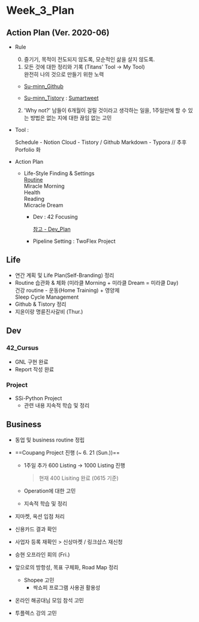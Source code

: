 

# Week_3_Plan



## Action Plan (Ver. 2020-06)



- Rule

  0) 즐기기, 목적이 전도되지 않도록, 모순적인 삶을 살지 않도록.  
  1) 모든 것에 대한 정리와 기록 (Titans' Tool -> My Tool)  
  완전히 나의 것으로 만들기 위한 노력

  - [Su-minn_Github](https://github.com/Su-minn)

  - [Su-minn_Tistory](https://sumartweet.tistory.com/) : [Sumartweet](https://sumartweet.tistory.com/)

  2) 'Why not?'
  남들이 6개월이 걸릴 것이라고 생각하는 일을, 1주일만에 할 수 있는 방법은 없는 지에 대한 끊임 없는 고민



- Tool : 

  Schedule - Notion
  Cloud - Tistory / Github
  Markdown - Typora
  // 추후 Porfolio 화

  

- Action Plan

  - Life-Style Finding & Settings  
    [Routine](/Users/sjeon/Desktop/For_min/Plan/Routine.md)  
    	Miracle Morning  
    	Health  
    	Reading  
    	Micracle Dream    

    - Dev
      : 42 Focusing

      [참고 - Dev_Plan](/Users/sjeon/Desktop/For_min/Dev_Place/Dev_plan.md)

      

    - Pipeline Setting
      : TwoFlex Project



## Life



- 연간 계획 및 Life Plan(Self-Branding) 정리
- Routine 습관화 & 체화 (미라클 Morning + 미라클 Dream = 미라클 Day)  
  건강 routine - 운동(Home Training) + 영양제   
  Sleep Cycle Management
- Github & Tistory 정리
- 지윤이랑 명륜진사갈비 (Thur.)



## Dev



### 42_Cursus

- GNL 구현 완료
- Report 작성 완료



### Project

- SSi-Python Project
  - 관련 내용 지속적 학습 및 정리



## Business



- 동업 및 business routine 정립

- ==Coupang Project 진행  (~ 6. 21 (Sun.))==   

  - 1주일 추가 600 Listing -> 1000 Listing 진행  

    > 현재 400 Lisiting 완료 (0615 기준)

  - Operation에 대한 고민

  - 지속적 학습 및 정리

- 지마켓, 옥션 입점 처리

- 신용카드 결과 확인

- 사업자 등록 재확인 > 신상마켓 / 링크샵스 재신청

- 승현 오프라인 회의 (Fri.)
- 앞으로의 방항성, 목표 구체화, Road Map 정리
  - Shopee 고민
    - 싹쇼피 프로그램 사용권 활용성
- 온라인 해공대님 모임 참석 고민
- 투플렉스 강의 고민